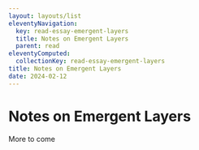```yaml
---
layout: layouts/list
eleventyNavigation:
  key: read-essay-emergent-layers
  title: Notes on Emergent Layers
  parent: read
eleventyComputed:
  collectionKey: read-essay-emergent-layers
title: Notes on Emergent Layers
date: 2024-02-12
---
```

# Notes on Emergent Layers

More to come